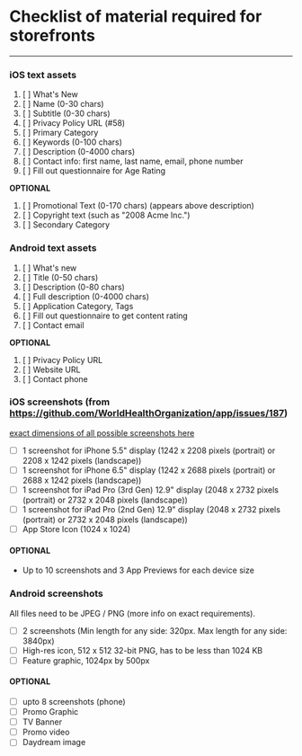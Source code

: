 # Checklist of material required for storefronts
______

### iOS text assets

1. [ ] What's New
1. [ ] Name (0-30 chars)
1. [ ] Subtitle (0-30 chars)
1. [ ] Privacy Policy URL (#58)
1. [ ] Primary Category
1. [ ] Keywords (0-100 chars)
1. [ ] Description (0-4000 chars)
1. [ ] Contact info: first name, last name, email, phone number
1. [ ] Fill out questionnaire for Age Rating

 **OPTIONAL**

1. [ ] Promotional Text (0-170 chars) (appears above description)
1. [ ] Copyright text (such as "2008 Acme Inc.")
1. [ ] Secondary Category

### Android text assets

1. [ ] What's new
1. [ ] Title (0-50 chars)
1. [ ] Description (0-80 chars)
1. [ ] Full description (0-4000 chars)
1. [ ] Application Category, Tags
1. [ ] Fill out questionnaire to get content rating
1. [ ] Contact email

**OPTIONAL**

1. [ ] Privacy Policy URL
1. [ ] Website URL
1. [ ] Contact phone


### iOS screenshots (from https://github.com/WorldHealthOrganization/app/issues/187)

[exact dimensions of all possible screenshots here](https://help.apple.com/app-store-connect/#/devd274dd925)
- [ ] 1 screenshot for iPhone 5.5" display (1242 x 2208 pixels (portrait) or 2208 x 1242 pixels (landscape))
- [ ] 1 screenshot for iPhone 6.5" display (1242 x 2688 pixels (portrait) or 2688 x 1242 pixels (landscape))
- [ ] 1 screenshot for iPad Pro (3rd Gen) 12.9" display (2048 x 2732 pixels (portrait) or 2732 x 2048 pixels (landscape))
- [ ] 1 screenshot for iPad Pro (2nd Gen) 12.9" display (2048 x 2732 pixels (portrait) or 2732 x 2048 pixels (landscape))
- [ ] App Store Icon (1024 x 1024)

#### OPTIONAL

- Up to 10 screenshots and 3 App Previews for each device size

### Android screenshots

All files need to be JPEG / PNG (more info on exact requirements).
- [ ] 2 screenshots (Min length for any side: 320px. Max length for any side: 3840px)
- [ ] High-res icon, 512 x 512 32-bit PNG, has to be less than 1024 KB
- [ ] Feature graphic, 1024px by 500px

#### OPTIONAL

- [ ] upto 8 screenshots (phone)
- [ ] Promo Graphic
- [ ] TV Banner
- [ ] Promo video
- [ ] Daydream image
